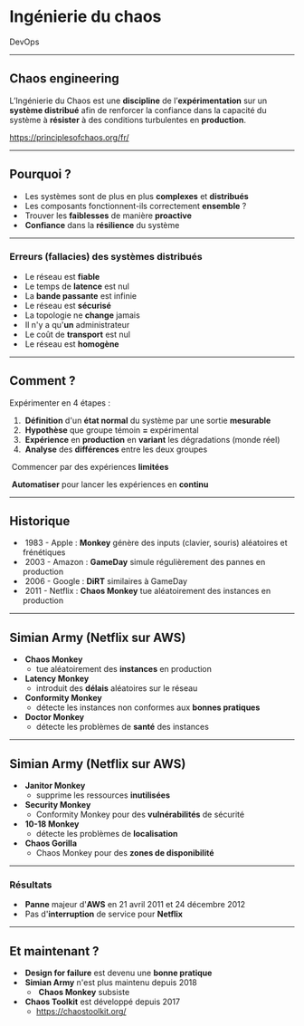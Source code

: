 # Ingénierie du chaos

DevOps

---

## Chaos engineering

L’Ingénierie du Chaos est une **discipline** de l’**expérimentation** sur un **système distribué** afin de renforcer la confiance dans la capacité du système à **résister** à des conditions turbulentes en **production**.

https://principlesofchaos.org/fr/

---

## Pourquoi ?

- &shy;<!-- .element: class="fragment" --> Les systèmes sont de plus en plus **complexes** et **distribués**
- &shy;<!-- .element: class="fragment" --> Les composants fonctionnent-ils correctement **ensemble** ?
- &shy;<!-- .element: class="fragment" --> Trouver les **faiblesses** de manière **proactive**
- &shy;<!-- .element: class="fragment" --> **Confiance** dans la **résilience** du système

---

### Erreurs (fallacies) des systèmes distribués

- &shy;<!-- .element: class="fragment" --> Le réseau est **fiable**
- &shy;<!-- .element: class="fragment" --> Le temps de **latence** est nul
- &shy;<!-- .element: class="fragment" --> La **bande passante** est infinie
- &shy;<!-- .element: class="fragment" --> Le réseau est **sécurisé**
- &shy;<!-- .element: class="fragment" --> La topologie ne **change** jamais
- &shy;<!-- .element: class="fragment" --> Il n'y a qu'**un** administrateur
- &shy;<!-- .element: class="fragment" --> Le coût de **transport** est nul
- &shy;<!-- .element: class="fragment" --> Le réseau est **homogène**

---

## Comment ?

Expérimenter en 4 étapes :

1. &shy;<!-- .element: class="fragment" --> **Définition** d'un **état normal** du système par une sortie **mesurable**
2. &shy;<!-- .element: class="fragment" --> **Hypothèse** que groupe témoin **=** expérimental
3. &shy;<!-- .element: class="fragment" --> **Expérience** en **production** en **variant** les dégradations (monde réel)
4. &shy;<!-- .element: class="fragment" --> **Analyse** des **différences** entre les deux groupes

&shy;<!-- .element: class="fragment" --> Commencer par des expériences **limitées**

&shy;<!-- .element: class="fragment" --> **Automatiser** pour lancer les expériences en **continu**

---

## Historique

- &shy;<!-- .element: class="fragment" --> 1983 - Apple : **Monkey** génère des inputs (clavier, souris) aléatoires et frénétiques
- &shy;<!-- .element: class="fragment" --> 2003 - Amazon : **GameDay** simule régulièrement des pannes en production
- &shy;<!-- .element: class="fragment" --> 2006 - Google : **DiRT** similaires à GameDay
- &shy;<!-- .element: class="fragment" --> 2011 - Netflix : **Chaos Monkey** tue aléatoirement des instances en production

---

## Simian Army (Netflix sur AWS)

- &shy;<!-- .element: class="fragment" --> **Chaos Monkey**
  - tue aléatoirement des **instances** en production
- &shy;<!-- .element: class="fragment" --> **Latency Monkey**
  - introduit des **délais** aléatoires sur le réseau
- &shy;<!-- .element: class="fragment" --> **Conformity Monkey**
  - détecte les instances non conformes aux **bonnes pratiques**
- &shy;<!-- .element: class="fragment" --> **Doctor Monkey**
  - détecte les problèmes de **santé** des instances

---

## Simian Army (Netflix sur AWS)

- &shy;<!-- .element: class="fragment" --> **Janitor Monkey**
  - supprime les ressources **inutilisées**
- &shy;<!-- .element: class="fragment" --> **Security Monkey**
  - Conformity Monkey pour des **vulnérabilités** de sécurité
- &shy;<!-- .element: class="fragment" --> **10-18 Monkey**
  - détecte les problèmes de **localisation**
- &shy;<!-- .element: class="fragment" --> **Chaos Gorilla**
  - Chaos Monkey pour des **zones de disponibilité**

---

### Résultats

- &shy;<!-- .element: class="fragment" --> **Panne** majeur d'**AWS** en 21 avril 2011 et 24 décembre 2012
- &shy;<!-- .element: class="fragment" --> Pas d'**interruption** de service pour **Netflix**

---

## Et maintenant ?

- &shy;<!-- .element: class="fragment" --> **Design for failure** est devenu une **bonne pratique**
- &shy;<!-- .element: class="fragment" --> **Simian Army** n'est plus maintenu depuis 2018
  - &shy;<!-- .element: class="fragment" --> **Chaos Monkey** subsiste
- &shy;<!-- .element: class="fragment" --> **Chaos Toolkit** est développé depuis 2017
  - https://chaostoolkit.org/ <!-- .element: target="_blank" -->
